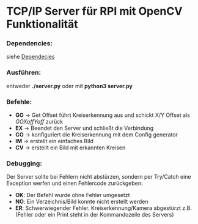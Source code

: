 # TCP/IP Server für RPI mit OpenCV Funktionalität

### Dependencies:
siehe [Dependecies](https://github.com/LostOxygen/OpenCV#Dependecies:)

### Ausführen:
entweder **./server.py** oder mit **python3 server.py**

### Befehle:
+ **GO** -> Get Offset führt Kreiserkennung aus und schickt X/Y Offset als *GOXoffYoff* zurück
+ **EX** -> Beendet den Server und schließt die Verbindung
+ **CO** -> konfiguriert die Kreiserkennung mit dem Config generator
+ **IM** -> erstellt ein einfaches Bild
+ **CV** -> erstellt ein Bild mit erkannten Kreisen

### Debugging:
Der Server sollte bei Fehlern nicht abstürzen, sondern per Try/Catch eine Exception werfen und einen Fehlercode zurückgeben:
+ **OK**: Der Befehl wurde ohne Fehler umgesetzt
+ **NO**: Ein Verzeichnis/Bild konnte nicht erstellt werden
+ **ER**: Schwerwiegender Fehler. Kreiserkennung/Kamera abgestürzt z.B.
(Fehler oder ein Print steht in der Kommandozeile des Servers)
